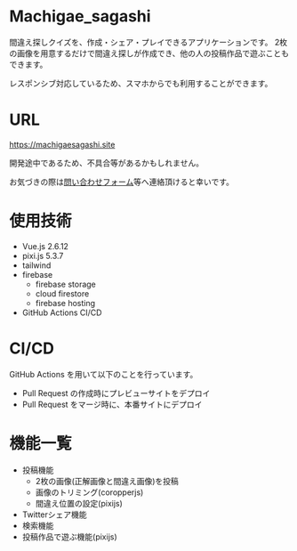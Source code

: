 # Machigae_sagashi

間違え探しクイズを、作成・シェア・プレイできるアプリケーションです。
2枚の画像を用意するだけで間違え探しが作成でき、他の人の投稿作品で遊ぶこともできます。

レスポンシブ対応しているため、スマホからでも利用することができます。

# URL

https://machigaesagashi.site

開発途中であるため、不具合等があるかもしれません。

お気づきの際は[問い合わせフォーム](https://docs.google.com/forms/d/e/1FAIpQLSdHpcv83hmHh9XvRN5a35k-aEQ7UbGYJ93s5YDHQkUNkwERkw/viewform)等へ連絡頂けると幸いです。

# 使用技術
- Vue.js 2.6.12
- pixi.js 5.3.7
- tailwind
- firebase
  - firebase storage
  - cloud firestore
  - firebase hosting
- GitHub Actions CI/CD

# CI/CD

GitHub Actions を用いて以下のことを行っています。
- Pull Request の作成時にプレビューサイトをデプロイ
- Pull Request をマージ時に、本番サイトにデプロイ

# 機能一覧

- 投稿機能
  - 2枚の画像(正解画像と間違え画像)を投稿
  - 画像のトリミング(coropperjs)
  - 間違え位置の設定(pixijs)
- Twitterシェア機能
- 検索機能
- 投稿作品で遊ぶ機能(pixijs)
